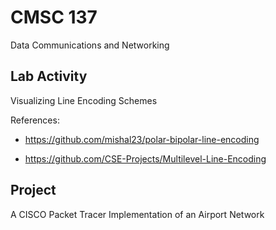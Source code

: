# CMSC 137

Data Communications and Networking


## Lab Activity

Visualizing Line Encoding Schemes

References:

- https://github.com/mishal23/polar-bipolar-line-encoding

- https://github.com/CSE-Projects/Multilevel-Line-Encoding


## Project
A CISCO Packet Tracer Implementation of an Airport Network
